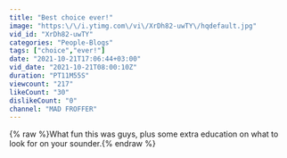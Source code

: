 ```yaml
---
title: "Best choice ever!"
image: "https:\/\/i.ytimg.com\/vi\/XrDh82-uwTY\/hqdefault.jpg"
vid_id: "XrDh82-uwTY"
categories: "People-Blogs"
tags: ["choice","ever!"]
date: "2021-10-21T17:06:44+03:00"
vid_date: "2021-10-21T08:00:10Z"
duration: "PT11M55S"
viewcount: "217"
likeCount: "30"
dislikeCount: "0"
channel: "MAD FROFFER"
---
```

{% raw %}What fun this was guys, plus some extra education on what to look for on your sounder.{% endraw %}
